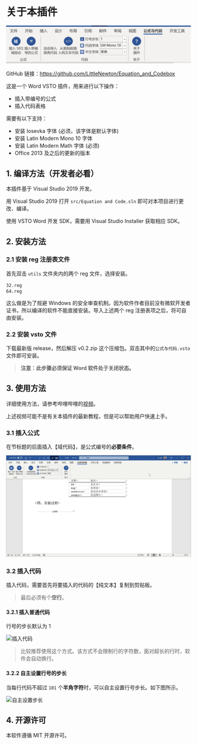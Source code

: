 # 关于本插件

![软件效果](img/效果图.jpg)

GitHub 链接：https://github.com/LittleNewton/Equation_and_Codebox

这是一个 Word VSTO 插件，用来进行以下操作：

- 插入带编号的公式
- 插入代码表格

需要有以下支持：

- 安装 Iosevka 字体 (必须，该字体是默认字体)
- 安装 Latin Modern Mono 10 字体
- 安装 Latin Modern Math 字体 (必须)
- Office 2013 及之后的更新的版本

## 1. 编译方法（开发者必看）

本插件基于 Visual Studio 2019 开发。

用 Visual Studio 2019 打开 `src/Equation and Code.sln` 即可对本项目进行更改、编译。

使用 VSTO Word 开发 SDK，需要用 Visual Studio Installer 获取相应 SDK。

## 2. 安装方法

### 2.1 安装 reg 注册表文件

首先双击 `utils` 文件夹内的两个 reg 文件，选择安装。

```
32.reg
64.reg
```
这么做是为了规避 Windows 的安全审查机制。因为软件作者目前没有微软开发者证书，所以编译的软件不能直接安装。导入上述两个 reg 注册表项之后，将可自由安装。

### 2.2 安装 vsto 文件

下载最新版 release，然后解压 v0.2.zip 这个压缩包。双击其中的`公式与代码.vsto`文件即可安装。

> **注意：此步骤必须保证 Word 软件处于关闭状态。**

## 3. 使用方法

详细使用方法，请参考哔哩哔哩的[视频](https://www.bilibili.com/video/BV1f5411p7pN/)。

上述视频可能不是有关本插件的最新教程，但是可以帮助用户快速上手。

### 3.1 插入公式

在节标题的后面插入【域代码】，是公式编号的**必要条件**。

![插入公式](img/Demo_Insert_Equations.gif)

### 3.2 插入代码

插入代码，需要首先将要插入的代码的【纯文本】复制到剪贴板。

> 最后必须有个**空行**。

#### 3.2.1 插入普通代码

行号的步长默认为 1

![插入代码](img/Demo_Insert_Codes.gif)

> 比较推荐使用这个方式。该方式不会限制行的字符数，面对超长的行时，软件会自动换行。

#### 3.2.2 自主设置行号的步长

当每行代码不超过 `101` 个**半角字符**时，可以自主设置行号步长。如下图所示。

![自主设置步长](img/Demo_Set_LineNum_Step.gif)

## 4. 开源许可

本软件遵循 MIT 开源许可。
